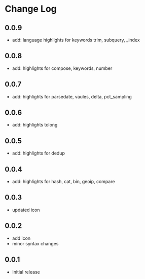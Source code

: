 # Change Log

## 0.0.9
- add: language highlights for keywords trim, subquery, _index

## 0.0.8
- add: highlights for compose, keywords, number 


## 0.0.7
- add: highlights for parsedate, vaules, delta, pct_sampling 


## 0.0.6
- add: highlights tolong 


## 0.0.5
- add: highlights for dedup

## 0.0.4
- add: highlights for hash, cat, bin, geoip, compare


## 0.0.3
- updated icon


## 0.0.2
- add icon
- minor syntax changes


## 0.0.1
- Initial release